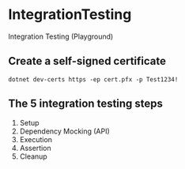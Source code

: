 # IntegrationTesting
Integration Testing (Playground)

## Create a self-signed certificate
`dotnet dev-certs https -ep cert.pfx -p Test1234!`

## The 5 integration testing steps

1. Setup 
2. Dependency Mocking (API)
3. Execution
4. Assertion
5. Cleanup

